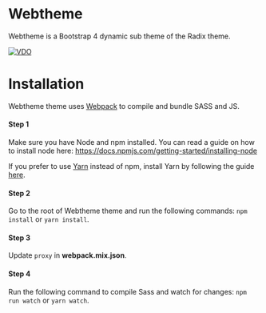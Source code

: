 # Webtheme
Webtheme is a Bootstrap 4 dynamic sub theme of the Radix theme.

[![VDO](https://www.drupal.org/files/project-images/webtheme.png)](https://www.drupal.org/project/webtheme)

# Installation

Webtheme theme uses [Webpack](https://webpack.js.org) to compile and bundle
 SASS and JS.

#### Step 1
Make sure you have Node and npm installed. 
You can read a guide on how to install node here:
 https://docs.npmjs.com/getting-started/installing-node

If you prefer to use [Yarn](https://yarnpkg.com) instead of npm, install Yarn
 by following the guide [here](https://yarnpkg.com/docs/install).

#### Step 2
Go to the root of Webtheme theme and run the following commands: `npm install`
 or `yarn install`.

#### Step 3
Update `proxy` in **webpack.mix.json**.

#### Step 4
Run the following command to compile Sass and watch for changes:
 `npm run watch` or `yarn watch`.
